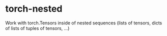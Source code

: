 # torch-nested
Work with torch.Tensors inside of nested sequences (lists of tensors, dicts of lists of tuples of tensors, ...)

